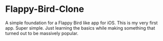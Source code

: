 # Flappy-Bird-Clone
A simple foundation for a Flappy Bird like app for iOS.
This is my very first app. Super simple. Just learning the basics while making something that turned out to be massively popular.

